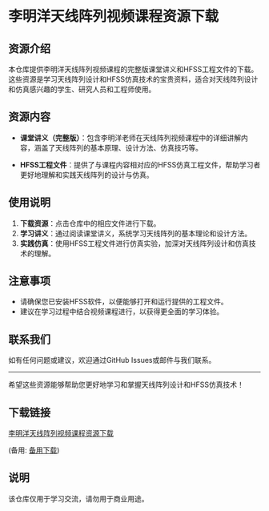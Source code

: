 # 李明洋天线阵列视频课程资源下载

## 资源介绍

本仓库提供李明洋天线阵列视频课程的完整版课堂讲义和HFSS工程文件的下载。这些资源是学习天线阵列设计和HFSS仿真技术的宝贵资料，适合对天线阵列设计和仿真感兴趣的学生、研究人员和工程师使用。

## 资源内容

- **课堂讲义（完整版）**：包含李明洋老师在天线阵列视频课程中的详细讲解内容，涵盖了天线阵列的基本原理、设计方法、仿真技巧等。
  
- **HFSS工程文件**：提供了与课程内容相对应的HFSS仿真工程文件，帮助学习者更好地理解和实践天线阵列的设计与仿真。

## 使用说明

1. **下载资源**：点击仓库中的相应文件进行下载。
2. **学习讲义**：通过阅读课堂讲义，系统学习天线阵列的基本理论和设计方法。
3. **实践仿真**：使用HFSS工程文件进行仿真实验，加深对天线阵列设计和仿真技术的理解。

## 注意事项

- 请确保您已安装HFSS软件，以便能够打开和运行提供的工程文件。
- 建议在学习过程中结合视频课程进行，以获得更全面的学习体验。

## 联系我们

如有任何问题或建议，欢迎通过GitHub Issues或邮件与我们联系。

---

希望这些资源能够帮助您更好地学习和掌握天线阵列设计和HFSS仿真技术！

## 下载链接
[李明洋天线阵列视频课程资源下载](https://pan.quark.cn/s/09ab89f83f5d) 

(备用: [备用下载](https://pan.baidu.com/s/1MXtzbY8C4lM8k3CKU7C7SQ?pwd=1234))

## 说明

该仓库仅用于学习交流，请勿用于商业用途。
